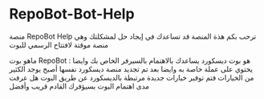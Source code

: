 # RepoBot-Bot-Help

منصة RepoBot Help ترحب بكم هذة المنصة قد تساعدك في إيجاد حل لمشكلتك وهي منصة موقتة لافتتاح الرسمي للبوت 

ماهو بوت RepoBot : هو بوت ديسكورد يساعدك بالاهتمام بالسيرفر الخاص بك وايضا يحتوي على عملة خاصة به وايضا بعد تم تجديد منصة ديسكورد نفسها أصبح يوجد الكثير من الخيارات فتم توفير خيارات جديدة مرتبطة بالديسكورد عن طريق البوت هل عرفت مدى اهتمام البوت بسيؤفرك القادم قريب وأفضل 

